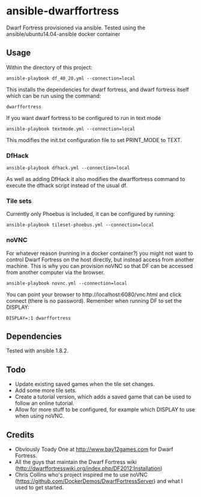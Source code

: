 ansible-dwarffortress
========================

Dwarf Fortress provisioned via ansible. Tested using the ansible/ubuntu14.04-ansible docker container

Usage
-----

Within the directory of this project:

    ansible-playbook df_40_20.yml --connection=local

This installs the dependencies for dwarf fortress, and dwarf fortress itself which can be run using the command:

    dwarffortress

If you want dwarf fortress to be configured to run in text mode

    ansible-playbook textmode.yml --connection=local

This modifies the init.txt configuration file to set PRINT_MODE to TEXT.

### DfHack ###

    ansible-playbook dfhack.yml --connection=local

As well as adding DfHack it also modifies the dwarffortress command to execute the dfhack script instead of the usual df.

### Tile sets ###

Currently only Phoebus is included, it can be configured by running:

    ansible-playbook tileset-phoebus.yml --connection=local

### noVNC ###

For whatever reason (running in a docker container?) you might not want to control Dwarf Fortress on the host directly, but instead access from another machine. This is why you can provision noVNC so that DF can be accessed from another computer via the browser.

    ansible-playbook novnc.yml --connection=local

You can point your browser to http://localhost:6080/vnc.html and click connect (there is no password). Remember when running DF to set the DISPLAY:

    DISPLAY=:1 dwarffortress

Dependencies
------------

Tested with ansible 1.8.2.

Todo
----

* Update existing saved games when the tile set changes.
* Add some more tile sets.
* Create a tutorial version, which adds a saved game that can be used to follow an online tutorial.
* Allow for more stuff to be configured, for example which DISPLAY to use when using noVNC.

Credits
-------

* Obviously Toady One at http://www.bay12games.com for Dwarf Fortress.
* All the guys that maintain the Dwarf Fortress wiki (http://dwarffortresswiki.org/index.php/DF2012:Installation)
* Chris Collins who's project inspired me to use noVNC (https://github.com/DockerDemos/DwarfFortressServer) and what I used to get started.
